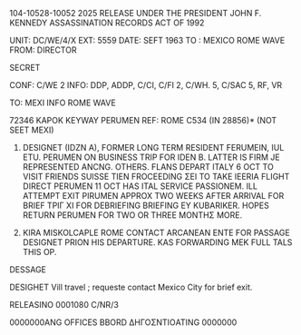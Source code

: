 104-10528-10052
2025 RELEASE UNDER THE PRESIDENT JOHN F. KENNEDY ASSASSINATION RECORDS ACT OF 1992

UNIT: DC/WE/4/X
EXT: 5559
DATE: SEFT 1963
TO : MEXICO ROME WAVE
FROM: DIRECTOR

SECRET

CONF: C/WE 2
INFO: DDP, ADDP, C/CI, C/FI 2, C/WH. 5, C/SAC 5, RF, VR

TO: MEXI
INFO ROME WAVE

72346
KAPOK KEYWAY PERUMEN
REF: ROME C534 (IN 28856)* (NOT SEET MEXI)

1. DESIGNET (IDZN A), FORMER LONG TERM RESIDENT FERUMEIN, IUL ETU.
PERUMEN ON BUSINESS TRIP FOR IDEN B. LATTER IS FIRM JE REPRESENTED ANCNG.
OTHERS. FLANS DEPART ITALY 6 OCT TO VISIT FRIENDS SUISSE TIEN FROCEEDING ΣΕΙ
ΤΟ ΤΑΚΕ ΙEERIA FLIGHT DIRECT PERUMEN 11 OCT HAS ITAL SERVICE PASSIONEM. ILL
ATTEMPT EXIT PIRUMEN APPROX TWO WEEKS AFTER ARRIVAL FOR BRIEF ΤΡΙΓ ΧΙ FOR
DEBRIEFING BRIEFING EY KUBARIKER. HOPES RETURN PERUMEN FOR TWO OR THREE MONΤΗΣ
MORE.

2. KIRA MISKOLCAPLE ROME CONTACT ARCANEAN ENTE FOR PASSAGE DESIGNET PRION
HIS DEPARTURE. KAS FORWARDING MEK FULL TALS THIS OP.

DESSAGE

DESIGHET Vill travel ; requeste contact Mexico City for brief exit.

RELEASINO 0001080
C/NR/3

0000000ANG OFFICES
BBORD
ΔΗΓΟΣΝΤΙΟATING
0000000
